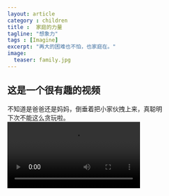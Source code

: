 ```yaml
---
layout: article
category : children
title :  家庭的力量
tagline: "想象力"
tags : [Imagine]
excerpt: "再大的困难也不怕，也家庭在。"
image:
  teaser: family.jpg
---
```



## 这是一个很有趣的视频
不知道是爸爸还是妈妈，倒垂着把小家伙拽上来，真聪明<br/>
下次不能这么贪玩啦。<br/>
<video id="violencevideo" class="needStretch" controls preload>
                <source src="/videos/familyPower.mp4" type="video/mp4">
                    Your browser does not support HTML5 video.
                    你的浏览器不支持HTML5视频
</video>



